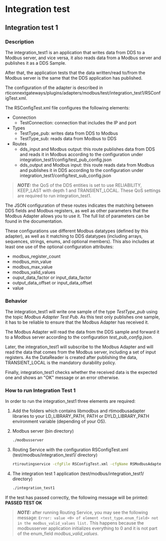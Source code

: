 # Integration test

## Integration test 1

### Description

The integration_test1 is an application that writes data from DDS to a Modbus
server, and vice versa, it also reads data from a Modbus server and publishes
it as a DDS Sample.

After that, the application tests that the data written/read to/from the Modbus
server is the same that the DDS application has published.

The configuration of the adapter is described in
rticonnextgateways/plugins/adapters/modbus/test/integration_test1/RSConfigTest.xml.

The RSConfigTest.xml file configures the following elements:

* Connection
  * TestConnection: connection that includes the IP and port
* Types
  * TestType_pub: writes data from DDS to Modbus
  * TestType_sub: reads data from Modbus to DDS
* Routes
  * dds_input and Modbus output: this route publishes data from DDS and reads
    it in Modbus according to the configuration under
    integration_test1/config/test_pub_config.json
  * dds_output and Modbus input: this route reads data from Modbus and
    publishes it in DDS according to the configuration under
    integration_test1/config/test_sub_config.json

> **_NOTE:_**  the QoS of the DDS entities is set to use RELIABILITY, KEEP_LAST
> with depth 1 and TRANSIENT_LOCAL. These QoS settings are required to run integration_test1.

The JSON configuration of these routes indicates the matching between DDS
fields and Modbus registers, as well as other parameters that the Modbus
Adapter allows you to use it. The full list of parameters can be found in the
documentation.

These configurations use different Modbus datatypes (defined by this adapter),
as well as it matching to DDS datatypes (including arrays, sequences, strings,
enums, and optional members). This also includes at least one use of the
optional configuration attributes:

* modbus_register_count
* modbus_min_value
* modbus_max_value
* modbus_valid_values
* ouput_data_factor or input_data_factor
* output_data_offset or input_data_offset
* value

### Behavior

The integration_test1 will write one sample of the type *TestType_pub* using the
topic *Modbus Adapter Test Pub*. As this test only publishes one sample, it has
to be reliable to ensure that the Modbus Adapter has received it.

The Modbus Adapter will read the data from the DDS sample and forward it to
a Modbus server according to the configuration *test_pub_config.json*.

Later, the integration_test1 will subscribe to the Modbus Adapter and will read
the data that comes from the Modbus server, including a set of input registers.
As the DataReader is created after publishing the data, TRANSIENT_LOCAL is
the mandatory durability policy.

Finally, integration_test1 checks whether the received data is the expected one
and shows an "OK" message or an error otherwise.

### How to run Integration Test 1

In order to run the integration_test1 three elements are required:

1. Add the folders which contains libmodbus and rtimodbusadapter libraries to
your LD_LIBRARY_PATH, PATH or DYLD_LIBRARY_PATH environment variable (depending
of your OS).

1. Modbus server (bin directory)

    ```sh
    ./modbusserver
    ```

1. Routing Service with the configuration RSConfigTest.xml (test/modbus/integration_test1/ directory)

    ```sh
    rtiroutingservice -cfgFile RSConfigTest.xml -cfgName RSModbusAdapterTest
    ```

1. The integration test 1 application (test/modbus/integration_test1/ directory)

    ```sh
    ./integration_test1
    ```

If the test has passed correctly, the following message will be printed:
**PASSED TEST OK**

> **_NOTE:_** after running Routing Service, you may see the following message:
> ```Error: value <0> of element <test_type.enum_field> not in the modbus_valid_values list.```
> This happens because the modbusserver application initializes everything
> to 0 and it is not part of the enum_field *modbus_valid_values*.
